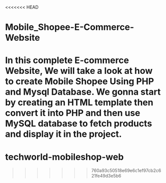 <<<<<<< HEAD
# Mobile_Shopee-E-Commerce-Website
In this complete E-commerce Website, We will take a look at how to create Mobile Shopee Using PHP and Mysql Database. We gonna start by creating an HTML template then convert it into PHP and then use MySQL database to fetch products and display it in the project.
=======
# techworld-mobileshop-web
>>>>>>> 760a93c50518e69e6c1ef97cb2c621fe49d3e5b6
